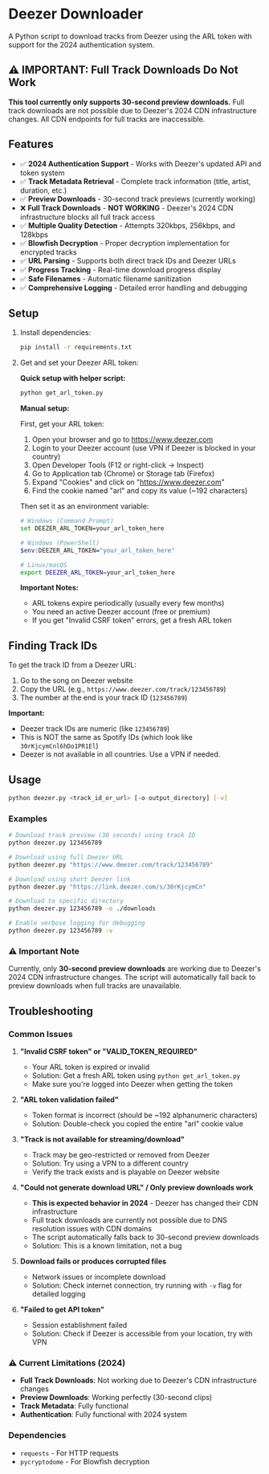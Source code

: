 # Deezer Downloader

A Python script to download tracks from Deezer using the ARL token with support for the 2024 authentication system.

## ⚠️ **IMPORTANT: Full Track Downloads Do Not Work**

**This tool currently only supports 30-second preview downloads.** Full track downloads are not possible due to Deezer's 2024 CDN infrastructure changes. All CDN endpoints for full tracks are inaccessible.

## Features

- ✅ **2024 Authentication Support** - Works with Deezer's updated API and token system
- ✅ **Track Metadata Retrieval** - Complete track information (title, artist, duration, etc.)
- ✅ **Preview Downloads** - 30-second track previews (currently working)
- ❌ **Full Track Downloads** - **NOT WORKING** - Deezer's 2024 CDN infrastructure blocks all full track access
- ✅ **Multiple Quality Detection** - Attempts 320kbps, 256kbps, and 128kbps
- ✅ **Blowfish Decryption** - Proper decryption implementation for encrypted tracks
- ✅ **URL Parsing** - Supports both direct track IDs and Deezer URLs
- ✅ **Progress Tracking** - Real-time download progress display
- ✅ **Safe Filenames** - Automatic filename sanitization
- ✅ **Comprehensive Logging** - Detailed error handling and debugging

## Setup

1. Install dependencies:
   ```bash
   pip install -r requirements.txt
   ```

2. Get and set your Deezer ARL token:

   **Quick setup with helper script:**
   ```bash
   python get_arl_token.py
   ```

   **Manual setup:**

   First, get your ARL token:
   1. Open your browser and go to https://www.deezer.com
   2. Login to your Deezer account (use VPN if Deezer is blocked in your country)
   3. Open Developer Tools (F12 or right-click → Inspect)
   4. Go to Application tab (Chrome) or Storage tab (Firefox)
   5. Expand "Cookies" and click on "https://www.deezer.com"
   6. Find the cookie named "arl" and copy its value (~192 characters)

   Then set it as an environment variable:
   ```bash
   # Windows (Command Prompt)
   set DEEZER_ARL_TOKEN=your_arl_token_here

   # Windows (PowerShell)
   $env:DEEZER_ARL_TOKEN="your_arl_token_here"

   # Linux/macOS
   export DEEZER_ARL_TOKEN=your_arl_token_here
   ```

   **Important Notes:**
   - ARL tokens expire periodically (usually every few months)
   - You need an active Deezer account (free or premium)
   - If you get "Invalid CSRF token" errors, get a fresh ARL token

## Finding Track IDs

To get the track ID from a Deezer URL:

1. Go to the song on Deezer website
2. Copy the URL (e.g., `https://www.deezer.com/track/123456789`)
3. The number at the end is your track ID (`123456789`)

**Important:** 
- Deezer track IDs are numeric (like `123456789`)
- This is NOT the same as Spotify IDs (which look like `30rKjcymCnl6hDo1PR1El`)
- Deezer is not available in all countries. Use a VPN if needed.

## Usage

```bash
python deezer.py <track_id_or_url> [-o output_directory] [-v]
```

### Examples

```bash
# Download track preview (30 seconds) using track ID
python deezer.py 123456789

# Download using full Deezer URL
python deezer.py "https://www.deezer.com/track/123456789"

# Download using short Deezer link
python deezer.py "https://link.deezer.com/s/30rKjcymCn"

# Download to specific directory
python deezer.py 123456789 -o ./downloads

# Enable verbose logging for debugging
python deezer.py 123456789 -v
```

### ⚠️ **Important Note**
Currently, only **30-second preview downloads** are working due to Deezer's 2024 CDN infrastructure changes. The script will automatically fall back to preview downloads when full tracks are unavailable.

## Troubleshooting

### Common Issues

1. **"Invalid CSRF token" or "VALID_TOKEN_REQUIRED"**
   - Your ARL token is expired or invalid
   - Solution: Get a fresh ARL token using `python get_arl_token.py`
   - Make sure you're logged into Deezer when getting the token

2. **"ARL token validation failed"**
   - Token format is incorrect (should be ~192 alphanumeric characters)
   - Solution: Double-check you copied the entire "arl" cookie value

3. **"Track is not available for streaming/download"**
   - Track may be geo-restricted or removed from Deezer
   - Solution: Try using a VPN to a different country
   - Verify the track exists and is playable on Deezer website

4. **"Could not generate download URL" / Only preview downloads work**
   - **This is expected behavior in 2024** - Deezer has changed their CDN infrastructure
   - Full track downloads are currently not possible due to DNS resolution issues with CDN domains
   - The script automatically falls back to 30-second preview downloads
   - Solution: This is a known limitation, not a bug

5. **Download fails or produces corrupted files**
   - Network issues or incomplete download
   - Solution: Check internet connection, try running with `-v` flag for detailed logging

6. **"Failed to get API token"**
   - Session establishment failed
   - Solution: Check if Deezer is accessible from your location, try with VPN

### ⚠️ **Current Limitations (2024)**

- **Full Track Downloads**: Not working due to Deezer's CDN infrastructure changes
- **Preview Downloads**: Working perfectly (30-second clips)
- **Track Metadata**: Fully functional
- **Authentication**: Fully functional with 2024 system

### Dependencies

- `requests` - For HTTP requests
- `pycryptodome` - For Blowfish decryption
